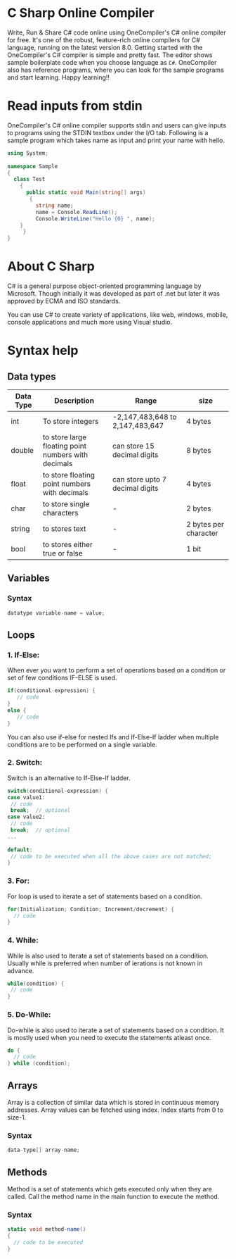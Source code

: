 # C Sharp Online Compiler

Write, Run & Share C# code online using OneCompiler's C# online compiler for free. It's one of the robust, feature-rich online compilers for C# language, running on the latest version 8.0. Getting started with the OneCompiler's C# compiler is simple and pretty fast. The editor shows sample boilerplate code  when you choose language as `C#`. OneCompiler also has reference programs, where you can look for the sample programs and start learning. Happy learning!!

# Read inputs from stdin
OneCompiler's C# online compiler supports stdin and users can give inputs to programs using the STDIN textbox under the I/O tab. Following is a sample program which takes name as input and print your name with hello.

```c#
using System;
 
namespace Sample
{
  class Test
    {
      public static void Main(string[] args)
       {
         string name;
         name = Console.ReadLine();
         Console.WriteLine("Hello {0} ", name);
	}
     }
}
```

# About C Sharp

C# is a general purpose object-oriented programming language by Microsoft. Though initially it was developed as part of .net but later it was approved by ECMA and ISO standards.

You can use C# to create variety of applications, like web, windows, mobile, console applications and much more using Visual studio.


# Syntax help

## Data types
|Data Type| Description|Range| size|
|----|----|----|----|
|int| To store integers|-2,147,483,648 to 2,147,483,647| 4 bytes|
|double| to store large floating point numbers with decimals|can store 15 decimal digits| 8 bytes|
|float| to store floating point numbers with decimals| can store upto 7 decimal digits| 4 bytes
|char| to store single characters|-| 2 bytes|
|string| to stores text|-| 2 bytes per character|
|bool|  to stores either true or false|-|1 bit|

## Variables

### Syntax
```c#
datatype variable-name = value;
```
## Loops

### 1. If-Else:

When ever you want to perform a set of operations based on a condition or set of few conditions IF-ELSE is used.

```c#
if(conditional-expression) {
   // code
} 
else {
   // code
}
```

You can also use if-else for nested Ifs and If-Else-If ladder when multiple conditions are to be performed on a single variable.

### 2. Switch:

Switch is an alternative to If-Else-If ladder.

```c#
switch(conditional-expression) {    
case value1:    
 // code    
 break;  // optional  
case value2:    
 // code    
 break;  // optional  
...    
    
default:     
 // code to be executed when all the above cases are not matched;    
} 
```
### 3. For:

For loop is used to iterate a set of statements based on a condition.

```c#
for(Initialization; Condition; Increment/decrement) {
  // code  
} 
```
### 4. While:

While is also used to iterate a set of statements based on a condition. Usually while is preferred when number of ierations is not known in advance.

```c#
while(condition) {
 // code 
}
```
### 5. Do-While:
Do-while is also used to iterate a set of statements based on a condition. It is mostly used when you need to execute the statements atleast once.

```c#
do {
  // code 
} while (condition);
```

## Arrays

Array is a collection of similar data which is stored in continuous memory addresses. Array values can be fetched using index.  Index starts from 0 to size-1.

### Syntax

```c#
data-type[] array-name;
```

## Methods

Method is a set of statements which gets executed only when they are called. Call the method name in the main function to execute the method.

### Syntax

```c#
static void method-name() 
{
  // code to be executed
}
```
